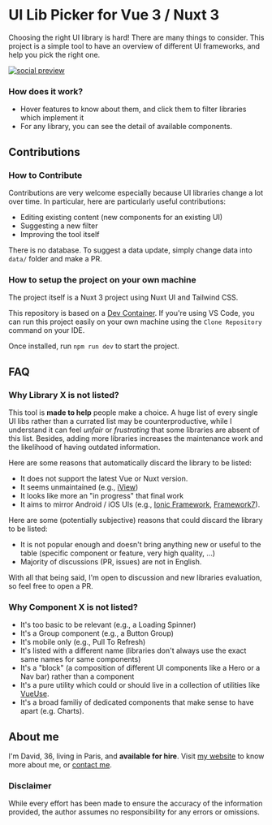 # UI Lib Picker for Vue 3 / Nuxt 3

Choosing the right UI library is hard! There are many things to consider. This project is a simple tool to have an overview of different UI frameworks, and help you pick the right one.

[![social preview](https://ui-libs.vercel.app/img/social_small.png)](https://ui-libs.vercel.app/)

### How does it work?

- Hover features to know about them, and click them to filter libraries which implement it
- For any library, you can see the detail of available components.

## Contributions

### How to Contribute

Contributions are very welcome especially because UI libraries change a lot over time. In particular, here are particularly useful contributions:

- Editing existing content (new components for an existing UI)
- Suggesting a new filter
- Improving the tool itself

There is no database. To suggest a data update, simply change data into `data/` folder and make a PR.

### How to setup the project on your own machine

The project itself is a Nuxt 3 project using Nuxt UI and Tailwind CSS.

This repository is based on a [Dev Container](https://code.visualstudio.com/docs/devcontainers/containers). If you're using VS Code, you can run this project easily on your own machine using the `Clone Repository` command on your IDE.

Once installed, run `npm run dev` to start the project.

## FAQ

### Why Library X is not listed?

This tool is **made to help** people make a choice. A huge list of every single UI libs rather than a currated list may be counterproductive, while I understand it can feel _unfair_ or _frustrating_ that some libraries are absent of this list.
Besides, adding more libraries increases the maintenance work and the likelihood of having outdated information.

Here are some reasons that automatically discard the library to be listed:

- It does not support the latest Vue or Nuxt version.
- It seems unmaintained (e.g., [iView](https://github.com/iview/iview))
- It looks like more an "in progress" that final work
- It aims to mirror Android / iOS UIs (e.g., [Ionic Framework](https://ionicframework.com/), [Framework7](https://framework7.io/)).

Here are some (potentially subjective) reasons that could discard the library to be listed:

- It is not popular enough and doesn't bring anything new or useful to the table (specific component or feature, very high quality, ...)
- Majority of discussions (PR, issues) are not in English.

With all that being said, I'm open to discussion and new libraries evaluation, so feel free to open a PR.

### Why Component X is not listed?

- It's too basic to be relevant (e.g., a Loading Spinner)
- It's a Group component (e.g., a Button Group)
- It's mobile only (e.g., Pull To Refresh)
- It's listed with a different name (libraries don't always use the exact same names for same components)
- It's a "block" (a composition of different UI components like a Hero or a Nav bar) rather than a component
- It's a pure utility which could or should live in a collection of utilities like [VueUse](https://vueuse.org/).
- It's a broad familiy of dedicated components that make sense to have apart (e.g. Charts).

## About me

I'm David, 36, living in Paris, and <b>available for hire</b>.
Visit [my website](https://david-dahan.com) to know more about me, or [contact me](https://david-dahan.com/contact).

### Disclaimer

While every effort has been made to ensure the accuracy of the information provided, the author assumes no responsibility for any errors or omissions.
